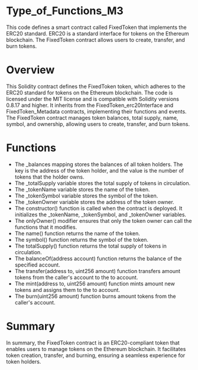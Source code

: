 # Type_of_Functions_M3

This code defines a smart contract called FixedToken that implements the ERC20 standard. ERC20 is a standard interface for tokens on the Ethereum blockchain. The FixedToken contract allows users to create, transfer, and burn tokens.

# Overview

This Solidity contract defines the FixedToken token, which adheres to the ERC20 standard for tokens on the Ethereum blockchain. The code is licensed under the MIT license and is compatible with Solidity versions 0.8.17 and higher. It inherits from the FixedToken_erc20Interface and FixedToken_Metadata contracts, implementing their functions and events. The FixedToken contract manages token balances, total supply, name, symbol, and ownership, allowing users to create, transfer, and burn tokens.

# Functions

* The _balances mapping stores the balances of all token holders. The key is the address of the token holder, and the value is the number of tokens that the holder owns.
* The _totalSupply variable stores the total supply of tokens in circulation.
* The _tokenName variable stores the name of the token.
* The _tokenSymbol variable stores the symbol of the token.
* The _tokenOwner variable stores the address of the token owner.
* The constructor() function is called when the contract is deployed. It initializes the _tokenName, _tokenSymbol, and _tokenOwner variables.
* The onlyOwner() modifier ensures that only the token owner can call the functions that it modifies.
* The name() function returns the name of the token.
* The symbol() function returns the symbol of the token.
* The totalSupply() function returns the total supply of tokens in circulation.
* The balanceOf(address account) function returns the balance of the specified account.
* The transfer(address to, uint256 amount) function transfers amount tokens from the caller's account to the to account.
* The mint(address to, uint256 amount) function mints amount new tokens and assigns them to the to account.
* The burn(uint256 amount) function burns amount tokens from the caller's account.

# Summary 

In summary, the FixedToken contract is an ERC20-compliant token that enables users to manage tokens on the Ethereum blockchain. It facilitates token creation, transfer, and burning, ensuring a seamless experience for token holders.
